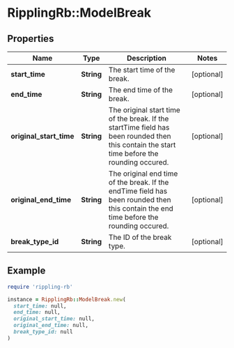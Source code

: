 # RipplingRb::ModelBreak

## Properties

| Name | Type | Description | Notes |
| ---- | ---- | ----------- | ----- |
| **start_time** | **String** | The start time of the break. | [optional] |
| **end_time** | **String** | The end time of the break. | [optional] |
| **original_start_time** | **String** | The original start time of the break. If the startTime field has been rounded then this contain the start time before the rounding occured. | [optional] |
| **original_end_time** | **String** | The original end time of the break. If the endTime field has been rounded then this contain the end time before the rounding occured. | [optional] |
| **break_type_id** | **String** | The ID of the break type. | [optional] |

## Example

```ruby
require 'rippling-rb'

instance = RipplingRb::ModelBreak.new(
  start_time: null,
  end_time: null,
  original_start_time: null,
  original_end_time: null,
  break_type_id: null
)
```

